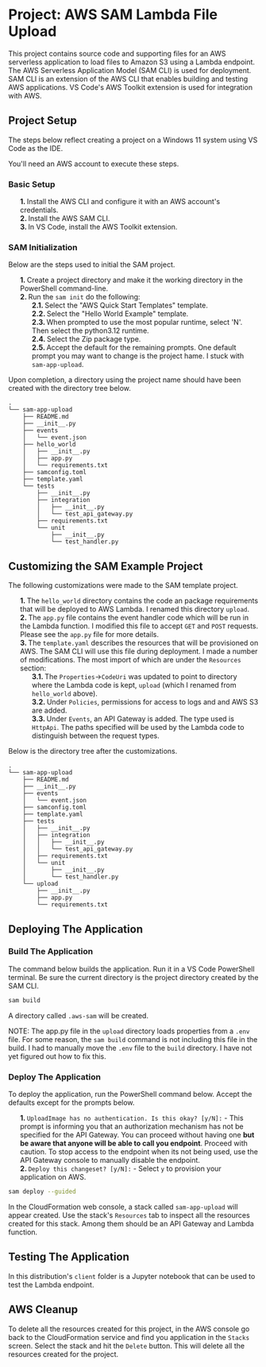 <style>
	ol {
      		counter-reset: section;
		      list-style-type: none;
	}
  	tbody, details {
      		contain: style;
	}
	ol > li::before {
      		font-weight: 700;
		      counter-increment: section;
		      content: counters(section, ".") ". ";
	}
</style>

# Project: AWS SAM Lambda File Upload

This project contains source code and supporting files for an AWS serverless application to load files to Amazon S3 using a Lambda endpoint. The AWS Serverless Application Model (SAM CLI) is used for deployment. SAM CLI is an extension of the AWS CLI that enables building and testing AWS applications. VS Code's AWS Toolkit extension is used for integration with AWS.

## Project Setup

The steps below reflect creating a project on a Windows 11 system using VS Code as the IDE.

You'll need an AWS account to execute these steps.

### Basic Setup

1. Install the AWS CLI and configure it with an AWS account's credentials.
1. Install the AWS SAM CLI. 
1. In VS Code, install the AWS Toolkit extension.

### SAM Initialization

Below are the steps used to initial the SAM project.

1. Create a project directory and make it the working directory in the PowerShell command-line.
1. Run the `sam init` do the following:
    1. Select the "AWS Quick Start Templates" template.
    1. Select the "Hello World Example" template.
    1. When prompted to use the most popular runtime, select 'N'. Then select the python3.12 runtime.
    1. Select the Zip package type.
    1. Accept the default for the remaining prompts. One default prompt you may want to change is the project hame. I stuck with `sam-app-upload`.

Upon completion, a directory using the project name should have been created with the directory tree below.

```
.
└── sam-app-upload
    ├── README.md
    ├── __init__.py
    ├── events
    │   └── event.json
    ├── hello_world
    │   ├── __init__.py
    │   ├── app.py
    │   └── requirements.txt
    ├── samconfig.toml
    ├── template.yaml
    └── tests
        ├── __init__.py
        ├── integration
        │   ├── __init__.py
        │   └── test_api_gateway.py
        ├── requirements.txt
        └── unit
            ├── __init__.py
            └── test_handler.py
```

## Customizing the SAM Example Project

The following customizations were made to the SAM template project. 

1. The `hello_world` directory contains the code an package requirements that will be deployed to AWS Lambda. I renamed this directory `upload`.
1. The `app.py` file contains the event handler code which will be run in the Lambda function. I modified this file to accept `GET` and `POST` requests. Please see the `app.py` file for more details.
1. The `template.yaml` describes the resources that will be provisioned on AWS. The SAM CLI will use this file during deployment. I made a number of modifications. The most import of which are under the `Resources` section:
   1.  The `Properties`->`CodeUri` was updated to point to directory where the Lambda code is kept, `upload` (which I renamed from `hello_world` above).
   1. Under `Policies`, permissions for access to logs and and AWS S3 are added.
   1. Under `Events`, an API Gateway is added. The type used is `HttpApi`. The paths specified will be used by the Lambda code to distinguish between the request types.  

Below is the directory tree after the customizations.

```
.
└── sam-app-upload
    ├── README.md
    ├── __init__.py
    ├── events
    │   └── event.json
    ├── samconfig.toml
    ├── template.yaml
    ├── tests
    │   ├── __init__.py
    │   ├── integration
    │   │   ├── __init__.py
    │   │   └── test_api_gateway.py
    │   ├── requirements.txt
    │   └── unit
    │       ├── __init__.py
    │       └── test_handler.py
    └── upload
        ├── __init__.py
        ├── app.py
        └── requirements.txt

```

## Deploying The Application

### Build The Application

The command below builds the application. Run it in a VS Code PowerShell terminal. Be sure the current directory is the project directory created by the SAM CLI.

```bash
sam build 
```

A directory called `.aws-sam` will be created. 

NOTE: The app.py file in the `upload` directory loads properties from a `.env` file. For some reason, the `sam build` command is not including this file in the build. I had to manually move the `.env` file to the `build` directory. I have not yet figured out how to fix this.

### Deploy The Application

To deploy the application, run the PowerShell command below. Accept the defaults except for the prompts below.

1. `UploadImage has no authentication. Is this okay? [y/N]:` - This prompt is informing you that an authorization mechanism has not be specified for the API Gateway. You can proceed without having one **but be aware that anyone will be able to call you endpoint**. Proceed with caution. To stop access to the endpoint when its not being used, use the API Gateway console to manually disable the endpoint.
2. `Deploy this changeset? [y/N]:` - Select `y` to provision your application on AWS.

```bash
sam deploy --guided
```

In the CloudFormation web console, a stack called `sam-app-upload` will appear created. Use the stack's `Resources` tab to inspect all the resources created for this stack. Among them should be an API Gateway and Lambda function. 

## Testing The Application

In this distribution's `client` folder is a Jupyter notebook that can be used to test the Lambda endpoint.

## AWS Cleanup 

To delete all the resources created for this project, in the AWS console go back to the CloudFormation service and find you application in the `Stacks` screen. Select the stack and hit the `Delete` button. This will delete all the resources created for the project.

